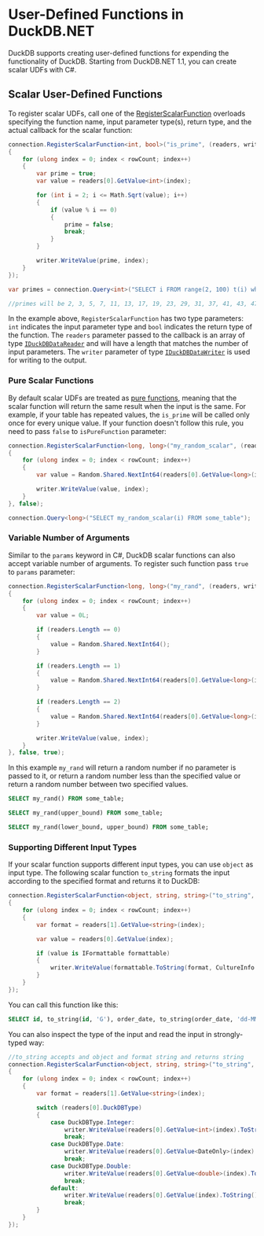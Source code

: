 # User-Defined Functions in DuckDB.NET

DuckDB supports creating user-defined functions for expending the functionality of DuckDB. Starting from DuckDB.NET 1.1,
you can create scalar UDFs with C#.

## Scalar User-Defined Functions

To register scalar UDFs, call one of the [RegisterScalarFunction](xref:DuckDB.NET.Data.DuckDBConnection.RegisterScalarFunction``1(System.String,System.Action{DuckDB.NET.Data.Reader.IDuckDBDataReader[],DuckDB.NET.Data.Writer.IDuckDBDataWriter,System.UInt64},System.Boolean)) overloads specifying the function name, input parameter type(s), return type, and the actual callback for the scalar function:

```cs
connection.RegisterScalarFunction<int, bool>("is_prime", (readers, writer, rowCount) =>
{
    for (ulong index = 0; index < rowCount; index++)
    {
        var prime = true;
        var value = readers[0].GetValue<int>(index);

        for (int i = 2; i <= Math.Sqrt(value); i++)
        {
            if (value % i == 0)
            {
                prime = false;
                break;
            }
        }

        writer.WriteValue(prime, index);
    }
});

var primes = connection.Query<int>("SELECT i FROM range(2, 100) t(i) where is_prime(i::INT)").ToList();

//primes will be 2, 3, 5, 7, 11, 13, 17, 19, 23, 29, 31, 37, 41, 43, 47, 53, 59, 61, 67, 71, 73, 79, 83, 89, 97
```

In the example above, `RegisterScalarFunction` has two type parameters: `int` indicates the input parameter type and `bool` indicates the return type of the function. The `readers` parameter passed to the callback is an array of type [`IDuckDBDataReader`](xref:DuckDB.NET.Data.Reader.IDuckDBDataReader) and will have a length that matches the number of input parameters. The `writer` parameter of type [`IDuckDBDataWriter`](xref:DuckDB.NET.Data.Writer.IDuckDBDataWriter) is used for writing to the output.

### Pure Scalar Functions

By default scalar UDFs are treated as [pure functions](https://en.wikipedia.org/wiki/Pure_function), meaning that the scalar function will return the same result when the input is the same. For example, if your table has repeated values, the `is_prime` will be called only once for every unique value. If your function doesn't follow this rule, you need to pass `false` to `isPureFunction` parameter:

```cs
connection.RegisterScalarFunction<long, long>("my_random_scalar", (readers, writer, rowCount) =>
{
    for (ulong index = 0; index < rowCount; index++)
    {
        var value = Random.Shared.NextInt64(readers[0].GetValue<long>(index));

        writer.WriteValue(value, index);
    }
}, false);

connection.Query<long>("SELECT my_random_scalar(i) FROM some_table");
```

### Variable Number of Arguments

Similar to the `params` keyword in C#, DuckDB scalar functions can also accept variable number of arguments. To register such function pass `true` to `params` parameter:

```cs
connection.RegisterScalarFunction<long, long>("my_rand", (readers, writer, rowCount) =>
{
    for (ulong index = 0; index < rowCount; index++)
    {
        var value = 0L;

        if (readers.Length == 0)
        {
            value = Random.Shared.NextInt64();
        }

        if (readers.Length == 1)
        {
            value = Random.Shared.NextInt64(readers[0].GetValue<long>(index));
        }

        if (readers.Length == 2)
        {
            value = Random.Shared.NextInt64(readers[0].GetValue<long>(index), readers[1].GetValue<long>(index));
        }

        writer.WriteValue(value, index);
    }
}, false, true);
```

In this example `my_rand` will return a random number if no parameter is passed to it, or return a random number less than the specified value or return a random number between two specified values.

```sql
SELECT my_rand() FROM some_table;

SELECT my_rand(upper_bound) FROM some_table;

SELECT my_rand(lower_bound, upper_bound) FROM some_table;
```

### Supporting Different Input Types

If your scalar function supports different input types, you can use `object` as input type. The following scalar function `to_string` formats the input according to the specified format and returns it to DuckDB:

```cs
connection.RegisterScalarFunction<object, string, string>("to_string", (readers, writer, rowCount) =>
{
    for (ulong index = 0; index < rowCount; index++)
    {
        var format = readers[1].GetValue<string>(index);

        var value = readers[0].GetValue(index);

        if (value is IFormattable formattable)
        {
            writer.WriteValue(formattable.ToString(format, CultureInfo.InvariantCulture), index);
        }
    }
});
```

You can call this function like this:

```sql
SELECT id, to_string(id, 'G'), order_date, to_string(order_date, 'dd-MM-yyyy'), amount, to_string(amount, 'G'), FROM TestTableAnyType
```

You can also inspect the type of the input and read the input in strongly-typed way:

```cs
//to_string accepts and object and format string and returns string
connection.RegisterScalarFunction<object, string, string>("to_string", (readers, writer, rowCount) =>
{
    for (ulong index = 0; index < rowCount; index++)
    {
        var format = readers[1].GetValue<string>(index);

        switch (readers[0].DuckDBType)
        {
            case DuckDBType.Integer:
                writer.WriteValue(readers[0].GetValue<int>(index).ToString(format, CultureInfo.InvariantCulture), index);
                break;
            case DuckDBType.Date:
                writer.WriteValue(readers[0].GetValue<DateOnly>(index).ToString(format, CultureInfo.InvariantCulture), index);
                break;
            case DuckDBType.Double:
                writer.WriteValue(readers[0].GetValue<double>(index).ToString(format, CultureInfo.InvariantCulture), index);
                break;
            default:
                writer.WriteValue(readers[0].GetValue(index).ToString(), index);
                break;
        }
    }
});
```